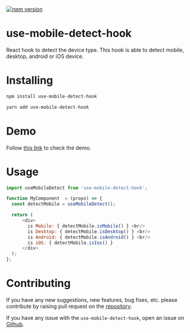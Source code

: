 [![npm version](https://badge.fury.io/js/use-mobile-detect-hook.svg)](https://badge.fury.io/js/use-mobile-detect-hook)

# use-mobile-detect-hook

React hook to detect the device type. This hook is able to detect mobile, desktop, android or iOS device.

# Installing

```bash
npm install use-mobile-detect-hook
```

```bash
yarn add use-mobile-detect-hook
```

# Demo

Follow [this link](http://www.maheshhaldar.com/demo-use-mobile-detect-hook/) to check the demo.

# Usage

```javascript
import useMobileDetect from 'use-mobile-detect-hook';

function MyComponent  = (props) => {
  const detectMobile = useMobileDetect();

  return (
      <div>
        is Mobile: { detectMobile.isMobile() } <br/>
        is Desktop: { detectMobile.isDesktop() } <br/>
        is Android: { detectMobile.isAndroid() } <br/>
        is iOS: { detectMobile.isIos() }
      </div>
  );
};
```

# Contributing

If you have any new suggestions, new features, bug fixes, etc. please contribute by raising pull request on the [repository](https://github.com/haldarmahesh/use-mobile-detect-hook).

If you have any issue with the `use-mobile-detect-hook`, open an issue on [Github](https://github.com/haldarmahesh/use-mobile-detect-hook).

